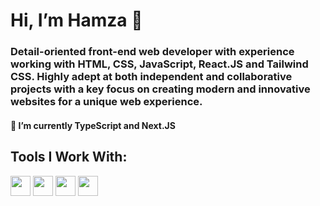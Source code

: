 # Hi, I’m Hamza 👋

### Detail-oriented front-end web developer with experience working with HTML, CSS, JavaScript, React.JS and Tailwind CSS. Highly adept at both independent and collaborative projects with a key focus on creating modern and innovative websites for a unique web experience.

#### 🌱 I’m currently TypeScript and Next.JS

## Tools I Work With:
<img width ='32px' src ='https://raw.githubusercontent.com/rahulbanerjee26/githubAboutMeGenerator/main/icons/reactjs.svg'>
<img width ='32px' src ='https://raw.githubusercontent.com/rahulbanerjee26/githubAboutMeGenerator/main/icons/javascript.svg'>
<img width ='32px' src ='https://raw.githubusercontent.com/rahulbanerjee26/githubAboutMeGenerator/main/icons/html.svg'>
<img width ='32px' src ='https://raw.githubusercontent.com/rahulbanerjee26/githubAboutMeGenerator/main/icons/css.svg'>



